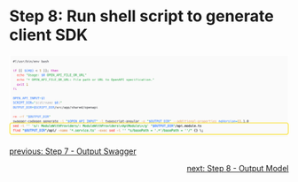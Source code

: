 # Step 8: Run shell script to generate client SDK

![step-8](./info-material/Apodini-OAS-Instructions/step-8.png)

<p align="left">
    <a href="./step-7-1.md">previous: Step 7 - Output Swagger</a>
</p>
<p align="right">
    <a href="./step-8-1.md">next: Step 8 - Output Model</a>
</p>